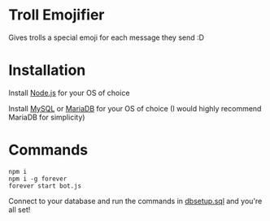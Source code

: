 # Troll Emojifier
Gives trolls a special emoji for each message they send :D

# Installation
Install [Node.js](https://nodejs.org/) for your OS of choice

Install [MySQL](https://www.mysql.com/downloads/) or [MariaDB](https://mariadb.org/download/) for your OS of choice (I would highly recommend MariaDB for simplicity)

# Commands
```
npm i
npm i -g forever
forever start bot.js
```

Connect to your database and run the commands in [dbsetup.sql](./dbsetup.sql) and you're all set!
